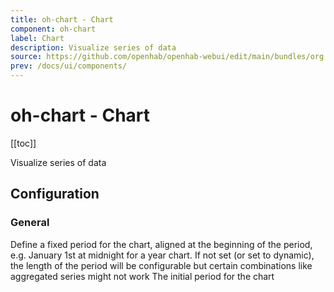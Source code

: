 ```yaml
---
title: oh-chart - Chart
component: oh-chart
label: Chart
description: Visualize series of data
source: https://github.com/openhab/openhab-webui/edit/main/bundles/org.openhab.ui/doc/components/oh-chart.md
prev: /docs/ui/components/
---
```


# oh-chart - Chart

<!-- Put a screenshot here if relevant:
![](./images/oh-chart/header.jpg)
-->

[[toc]]

<!-- Note: you can overwrite the definition-provided description and add your own intro/additional sections instead -->
<!-- DO NOT REMOVE the following comments if you intend to keep the definition-provided description -->
<!-- GENERATED componentDescription -->
Visualize series of data
<!-- GENERATED /componentDescription -->

## Configuration

<!-- DO NOT REMOVE the following comments -->
<!-- GENERATED props -->
### General
<div class="props">
<PropGroup label="General">
<PropBlock type="TEXT" name="chartType" label="Chart Type" required="true">
  <PropDescription>
    Define a fixed period for the chart, aligned at the beginning of the period, e.g. January 1st at midnight for a year chart. If not set (or set to dynamic), the length of the period will be configurable but certain combinations like aggregated series might not work
  </PropDescription>
  <PropOptions>
    <PropOption value="(empty)" label="Dynamic period" />
    <PropOption value="day" label="Day" />
    <PropOption value="isoWeek" label="Week (starting on Monday)" />
    <PropOption value="week" label="Week (starting on Sunday)" />
    <PropOption value="month" label="Month" />
    <PropOption value="year" label="Year" />
  </PropOptions>
</PropBlock>
<PropBlock type="TEXT" name="period" label="Initial Period">
  <PropDescription>
    The initial period for the chart
  </PropDescription>
  <PropOptions>
    <PropOption value="h" label="h" />
    <PropOption value="2h" label="2h" />
    <PropOption value="4h" label="4h" />
    <PropOption value="12h" label="12h" />
    <PropOption value="D" label="D" />
    <PropOption value="2D" label="2D" />
    <PropOption value="3D" label="3D" />
    <PropOption value="W" label="W" />
    <PropOption value="2W" label="2W" />
    <PropOption value="M" label="M" />
    <PropOption value="2M" label="2M" />
    <PropOption value="4M" label="4M" />
    <PropOption value="6M" label="6M" />
    <PropOption value="Y" label="Y" />
    <PropOption value="3Y" label="3Y" />
    <PropOption value="5Y" label="5Y" />
    <PropOption value="10Y" label="10Y" />
  </PropOptions>
</PropBlock>
</PropGroup>
</div>


<!-- GENERATED /props -->

<!-- If applicable describe how properties are forwarded to a underlying component from Framework7, ECharts, etc.:
### Inherited Properties

-->

<!-- If applicable describe the slots recognized by the component and what they represent:
### Slots

#### `default`

The contents of the oh-chart.

-->

<!-- Add as many examples as desired - put the YAML in a details container when it becomes too long (~150/200+ lines):
## Examples

### Example 1

![](./images/oh-chart/example1.jpg)

```yaml
component: oh-chart
config:
  prop1: value1
  prop2: value2
```

### Example 2

![](./images/oh-chart/example2.jpg)

::: details YAML
```yaml
component: oh-chart
config:
  prop1: value1
  prop2: value2
slots
```
:::

-->

<!-- Try to clean up URLs to the forum (https://community.openhab.org/t/<threadID>[/<postID>] should suffice)
## Community Resources

- [Community Post 1](https://community.openhab.org/t/12345)
- [Community Post 2](https://community.openhab.org/t/23456)
-->
